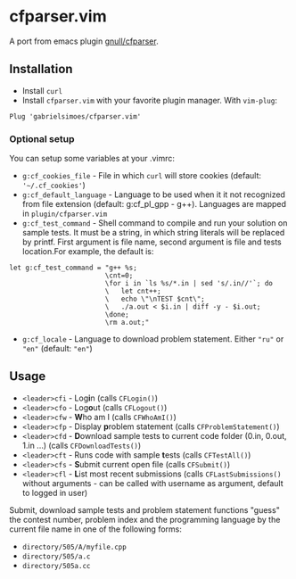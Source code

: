 # cfparser.vim
A port from emacs plugin [gnull/cfparser](https://github.com/gnull/cfparser).

## Installation
- Install `curl`
- Install `cfparser.vim` with your favorite plugin manager. With `vim-plug`:

```
Plug 'gabrielsimoes/cfparser.vim'
```

### Optional setup
You can setup some variables at your .vimrc:
- `g:cf_cookies_file` - File in which `curl` will store cookies (default: `'~/.cf_cookies'`)
- `g:cf_default_language` - Language to be used when it it not recognized from file extension (default: g:cf_pl_gpp - g++). Languages are mapped in `plugin/cfparser.vim`
- `g:cf_test_command` - Shell command to compile and run your solution on sample tests. It must be a string, in which string literals will be replaced by printf. First argument is file name, second argument is file and tests location.For example, the default is:

```
let g:cf_test_command = "g++ %s;
                        \cnt=0;
                        \for i in `ls %s/*.in | sed 's/.in//'`; do
                        \   let cnt++;
                        \   echo \"\nTEST $cnt\";
                        \   ./a.out < $i.in | diff -y - $i.out;
                        \done;
                        \rm a.out;"
```
- `g:cf_locale` - Language to download problem statement. Either `"ru"` or `"en"` (default: `"en"`)

## Usage
- `<leader>cfi` - Log**i**n (calls `CFLogin()`)
- `<leader>cfo` - Log**o**ut (calls `CFLogout()`)
- `<leader>cfw` - **W**ho am I (calls `CFWhoAmI()`)
- `<leader>cfp` - Display **p**roblem statement (calls `CFProblemStatement()`)
- `<leader>cfd` - **D**ownload sample tests to current code folder (0.in, 0.out, 1.in ...) (calls `CFDownloadTests()`)
- `<leader>cft` - Runs code with sample **t**ests (calls `CFTestAll()`)
- `<leader>cfs` - **S**ubmit current open file (calls `CFSubmit()`)
- `<leader>cfl` - **L**ist most recent submissions (calls `CFLastSubmissions()` without arguments - can be called with username as argument, default to logged in user)

Submit, download sample tests and problem statement functions "guess" the contest number, problem index and the programming language by the current file name in one of the following forms:
- `directory/505/A/myfile.cpp`
- `directory/505/a.c`
- `directory/505a.cc`
